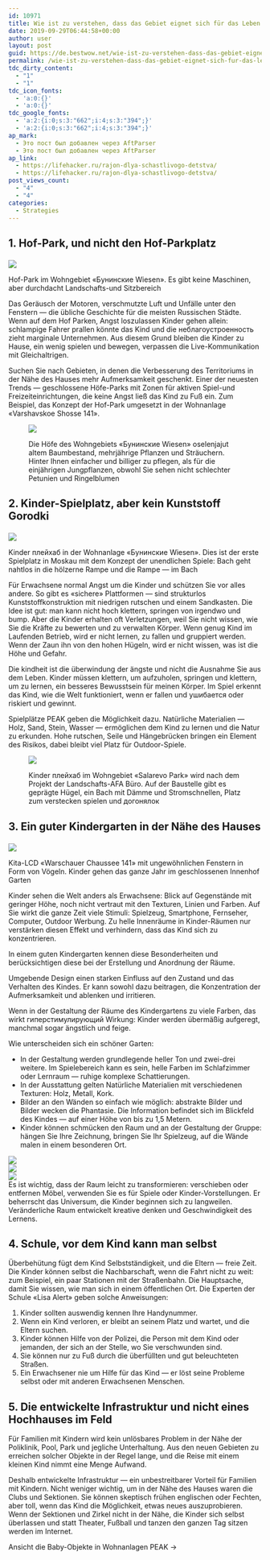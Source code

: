 ```yaml
---
id: 10971
title: Wie ist zu verstehen, dass das Gebiet eignet sich für das Leben mit einem Kind? Checkliste sichere Umgebung
date: 2019-09-29T06:44:58+00:00
author: user
layout: post
guid: https://de.bestwow.net/wie-ist-zu-verstehen-dass-das-gebiet-eignet-sich-fur-das-leben-mit-einem-kind-checkliste-sichere-umgebung/
permalink: /wie-ist-zu-verstehen-dass-das-gebiet-eignet-sich-fur-das-leben-mit-einem-kind-checkliste-sichere-umgebung/
tdc_dirty_content:
  - "1"
  - "1"
tdc_icon_fonts:
  - 'a:0:{}'
  - 'a:0:{}'
tdc_google_fonts:
  - 'a:2:{i:0;s:3:"662";i:4;s:3:"394";}'
  - 'a:2:{i:0;s:3:"662";i:4;s:3:"394";}'
ap_mark:
  - Это пост был добавлен через AftParser
  - Это пост был добавлен через AftParser
ap_link:
  - https://lifehacker.ru/rajon-dlya-schastlivogo-detstva/
  - https://lifehacker.ru/rajon-dlya-schastlivogo-detstva/
post_views_count:
  - "4"
  - "4"
categories:
  - Strategies
---
```

## 1. Hof-Park, und nicht den Hof-Parkplatz<figure>

![](https://de.bestwow.net/wp-content/uploads/2019/09/kak-ponyat-chto-rayon-podhodit-dlya-zhizni-s-rebenkom-chek-list-bezopasnoy-sredy-1.jpg) <figcaption>Hof-Park im Wohngebiet «Бунинские Wiesen». Es gibt keine Maschinen, aber durchdacht Landschafts-und Sitzbereich</figcaption></figure> 

Das Geräusch der Motoren, verschmutzte Luft und Unfälle unter den Fenstern — die übliche Geschichte für die meisten Russischen Städte. Wenn auf dem Hof Parken, Angst loszulassen Kinder gehen allein: schlampige Fahrer prallen könnte das Kind und die неблагоустроенность zieht marginale Unternehmen. Aus diesem Grund bleiben die Kinder zu Hause, ein wenig spielen und bewegen, verpassen die Live-Kommunikation mit Gleichaltrigen.

Suchen Sie nach Gebieten, in denen die Verbesserung des Territoriums in der Nähe des Hauses mehr Aufmerksamkeit geschenkt. Einer der neuesten Trends — geschlossene Höfe-Parks mit Zonen für aktiven Spiel-und Freizeiteinrichtungen, die keine Angst ließ das Kind zu Fuß ein. Zum Beispiel, das Konzept der Hof-Park umgesetzt in der Wohnanlage «Varshavskoe Shosse 141».<figure>

![](https://de.bestwow.net/wp-content/uploads/2019/09/kak-ponyat-chto-rayon-podhodit-dlya-zhizni-s-rebenkom-chek-list-bezopasnoy-sredy-2.jpg) <figcaption>Die Höfe des Wohngebiets «Бунинские Wiesen» oselenjajut altem Baumbestand, mehrjährige Pflanzen und Sträuchern. Hinter Ihnen einfacher und billiger zu pflegen, als für die einjährigen Jungpflanzen, obwohl Sie sehen nicht schlechter Petunien und Ringelblumen</figcaption></figure> 

## 2. Kinder-Spielplatz, aber kein Kunststoff Gorodki<figure>

![](https://de.bestwow.net/wp-content/uploads/2019/09/kak-ponyat-chto-rayon-podhodit-dlya-zhizni-s-rebenkom-chek-list-bezopasnoy-sredy-3.jpg) <figcaption>Kinder плейхаб in der Wohnanlage «Бунинские Wiesen». Dies ist der erste Spielplatz in Moskau mit dem Konzept der unendlichen Spiele: Bach geht nahtlos in die hölzerne Rampe und die Rampe — im Bach</figcaption></figure> 

Für Erwachsene normal Angst um die Kinder und schützen Sie vor alles andere. So gibt es «sichere» Plattformen — sind strukturlos Kunststoffkonstruktion mit niedrigen rutschen und einem Sandkasten. Die Idee ist gut: man kann nicht hoch klettern, springen von irgendwo und bump. Aber die Kinder erhalten oft Verletzungen, weil Sie nicht wissen, wie Sie die Kräfte zu bewerten und zu verwalten Körper. Wenn genug Kind im Laufenden Betrieb, wird er nicht lernen, zu fallen und gruppiert werden. Wenn der Zaun ihn von den hohen Hügeln, wird er nicht wissen, was ist die Höhe und Gefahr.

<div>
  Die kindheit ist die überwindung der ängste und nicht die Ausnahme Sie aus dem Leben. Kinder müssen klettern, um aufzuholen, springen und klettern, um zu lernen, ein besseres Bewusstsein für meinen Körper. Im Spiel erkennt das Kind, wie die Welt funktioniert, wenn er fallen und ушибается oder riskiert und gewinnt.</p> 
  
  <p>
    Spielplätze PEAK geben die Möglichkeit dazu. Natürliche Materialien — Holz, Sand, Stein, Wasser — ermöglichen dem Kind zu lernen und die Natur zu erkunden. Hohe rutschen, Seile und Hängebrücken bringen ein Element des Risikos, dabei bleibt viel Platz für Outdoor-Spiele.
  </p>
</div><figure>

![](https://de.bestwow.net/wp-content/uploads/2019/09/kak-ponyat-chto-rayon-podhodit-dlya-zhizni-s-rebenkom-chek-list-bezopasnoy-sredy-4.jpg) <figcaption>Kinder плейхаб im Wohngebiet «Salarevo Park» wird nach dem Projekt der Landschafts-AFA Büro. Auf der Baustelle gibt es geprägte Hügel, ein Bach mit Dämme und Stromschnellen, Platz zum verstecken spielen und догонялок</figcaption></figure> 

## 3. Ein guter Kindergarten in der Nähe des Hauses<figure>

![](https://de.bestwow.net/wp-content/uploads/2019/09/kak-ponyat-chto-rayon-podhodit-dlya-zhizni-s-rebenkom-chek-list-bezopasnoy-sredy-5.jpg) <figcaption>Kita-LCD «Warschauer Chaussee 141» mit ungewöhnlichen Fenstern in Form von Vögeln. Kinder gehen das ganze Jahr im geschlossenen Innenhof Garten</figcaption></figure> 

Kinder sehen die Welt anders als Erwachsene: Blick auf Gegenstände mit geringer Höhe, noch nicht vertraut mit den Texturen, Linien und Farben. Auf Sie wirkt die ganze Zeit viele Stimuli: Spielzeug, Smartphone, Fernseher, Computer, Outdoor Werbung. Zu helle Innenräume in Kinder-Räumen nur verstärken diesen Effekt und verhindern, dass das Kind sich zu konzentrieren.

In einem guten Kindergarten kennen diese Besonderheiten und berücksichtigen diese bei der Erstellung und Anordnung der Räume.

<div>
  Umgebende Design einen starken Einfluss auf den Zustand und das Verhalten des Kindes. Er kann sowohl dazu beitragen, die Konzentration der Aufmerksamkeit und ablenken und irritieren.</p> 
  
  <p>
    Wenn in der Gestaltung der Räume des Kindergartens zu viele Farben, das wirkt гиперстимулирующий Wirkung: Kinder werden übermäßig aufgeregt, manchmal sogar ängstlich und feige.
  </p>
</div>

Wie unterscheiden sich ein schöner Garten:

  * In der Gestaltung werden grundlegende heller Ton und zwei-drei weitere. Im Spielebereich kann es sein, helle Farben im Schlafzimmer oder Lernraum — ruhige komplexe Schattierungen.
  * In der Ausstattung gelten Natürliche Materialien mit verschiedenen Texturen: Holz, Metall, Kork.
  * Bilder an den Wänden so einfach wie möglich: abstrakte Bilder und Bilder wecken die Phantasie. Die Information befindet sich im Blickfeld des Kindes — auf einer Höhe von bis zu 1,5 Metern.
  * Kinder können schmücken den Raum und an der Gestaltung der Gruppe: hängen Sie Ihre Zeichnung, bringen Sie Ihr Spielzeug, auf die Wände malen in einem besonderen Ort.

<!-- see gallery_shortcode() in wp-includes/media.php -->

<div>
  <div>
    <img src="https://de.bestwow.net/wp-content/uploads/2019/09/kak-ponyat-chto-rayon-podhodit-dlya-zhizni-s-rebenkom-chek-list-bezopasnoy-sredy-6.jpg" />
  </div>
  
  <div>
    <img src="https://de.bestwow.net/wp-content/uploads/2019/09/kak-ponyat-chto-rayon-podhodit-dlya-zhizni-s-rebenkom-chek-list-bezopasnoy-sredy-7.jpg" />
  </div>
  
  <div>
    <img src="https://de.bestwow.net/wp-content/uploads/2019/09/kak-ponyat-chto-rayon-podhodit-dlya-zhizni-s-rebenkom-chek-list-bezopasnoy-sredy-8.jpg" />
  </div>
</div>

<div>
</div>

<div>
  Es ist wichtig, dass der Raum leicht zu transformieren: verschieben oder entfernen Möbel, verwenden Sie es für Spiele oder Kinder-Vorstellungen. Er beherrscht das Universum, die Kinder beginnen sich zu langweilen. Veränderliche Raum entwickelt kreative denken und Geschwindigkeit des Lernens.
</div>

## 4. Schule, vor dem Kind kann man selbst

Überbehütung fügt dem Kind Selbstständigkeit, und die Eltern — freie Zeit. Die Kinder können selbst die Nachbarschaft, wenn die Fahrt nicht zu weit: zum Beispiel, ein paar Stationen mit der Straßenbahn. Die Hauptsache, damit Sie wissen, wie man sich in einem öffentlichen Ort. Die Experten der Schule «Lisa Alert» geben solche Anweisungen:

  1. Kinder sollten auswendig kennen Ihre Handynummer.
  2. Wenn ein Kind verloren, er bleibt an seinem Platz und wartet, und die Eltern suchen.
  3. Kinder können Hilfe von der Polizei, die Person mit dem Kind oder jemanden, der sich an der Stelle, wo Sie verschwunden sind.
  4. Sie können nur zu Fuß durch die überfüllten und gut beleuchteten Straßen.
  5. Ein Erwachsener nie um Hilfe für das Kind — er löst seine Probleme selbst oder mit anderen Erwachsenen Menschen.

## 5. Die entwickelte Infrastruktur und nicht eines Hochhauses im Feld

Für Familien mit Kindern wird kein unlösbares Problem in der Nähe der Poliklinik, Pool, Park und jegliche Unterhaltung. Aus den neuen Gebieten zu erreichen solcher Objekte in der Regel lange, und die Reise mit einem kleinen Kind nimmt eine Menge Aufwand.

Deshalb entwickelte Infrastruktur — ein unbestreitbarer Vorteil für Familien mit Kindern. Nicht weniger wichtig, um in der Nähe des Hauses waren die Clubs und Sektionen. Sie können skeptisch frühen englischen oder Fechten, aber toll, wenn das Kind die Möglichkeit, etwas neues auszuprobieren. Wenn der Sektionen und Zirkel nicht in der Nähe, die Kinder sich selbst überlassen und statt Theater, Fußball und tanzen den ganzen Tag sitzen werden im Internet.</p> 

Ansicht die Baby-Objekte in Wohnanlagen PEAK →